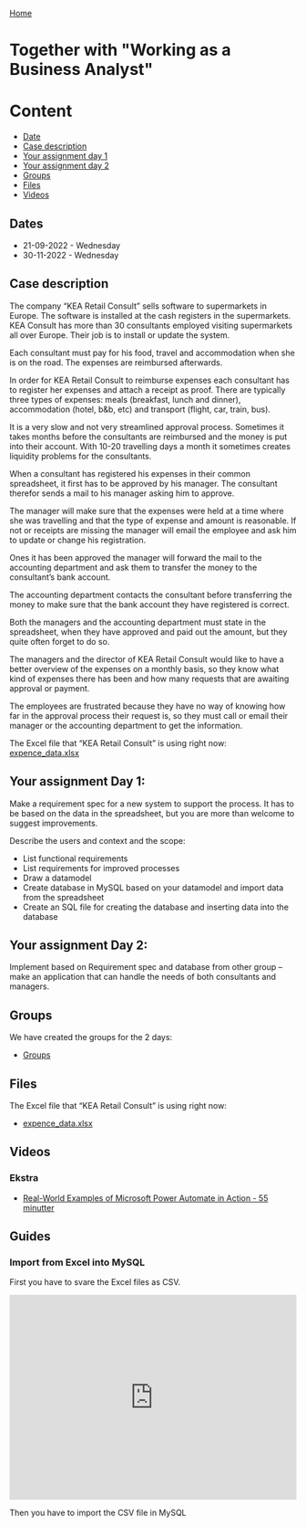 [Home](../README.md)
# Together with "Working as a Business Analyst"

# Content
- [Date](#dates)
- [Case description](#case-description)
- [Your assignment day 1](#your-assignment-day-1)
- [Your assignment day 2](#your-assignment-day-2)
- [Groups](#groups)
- [Files](#files)
- [Videos](#videos)

## Dates
- 21-09-2022 - Wednesday
- 30-11-2022 - Wednesday

## Case description
The company “KEA Retail Consult” sells software to supermarkets in Europe. The software is installed at the cash registers in the supermarkets. KEA Consult has more than 30 consultants employed visiting supermarkets all over Europe. Their job is to install or update the system.  

Each consultant must pay for his food, travel and accommodation when she is on the road. The expenses are reimbursed afterwards. 

In order for KEA Retail Consult to reimburse expenses each consultant has to register her expenses and attach a receipt as proof. There are typically three types of expenses: meals (breakfast, lunch and dinner), accommodation (hotel, b&b, etc) and transport (flight, car, train, bus).  

It is a very slow and not very streamlined approval process. Sometimes it takes months before the consultants are reimbursed and the money is put into their account.  With 10-20 travelling days a month it sometimes creates liquidity problems for the consultants. 

When a consultant has registered his expenses in their common spreadsheet, it first has to be approved by his manager. The consultant therefor sends a mail to his manager asking him to approve. 

The manager will make sure that the expenses were held at a time where she was travelling and that the type of expense and amount is reasonable. If not or receipts are missing the manager will email the employee and ask him to update or change his registration. 

Ones it has been approved the manager will forward the mail to the accounting department and ask them to transfer the money to the consultant’s bank account.  

The accounting department contacts the consultant before transferring the money to make sure that the bank account they have registered is correct.  

Both the managers and the accounting department must state in the spreadsheet, when they have approved and paid out the amount, but they quite often forget to do so. 

The managers and the director of KEA Retail Consult would like to have a better overview of the expenses on a monthly basis, so they know what kind of expenses there has been and how many requests that are awaiting approval or payment.  

The employees are frustrated because they have no way of knowing how far in the approval process their request is, so they must call or email their manager or the accounting department to get the information. 

The Excel file that “KEA Retail Consult” is using right now: [expence_data.xlsx](./files/expence_data.xlsx)

## Your assignment Day 1:
Make a requirement spec for a new system to support the process. It has to be based on the data in the spreadsheet, but you are more than welcome to suggest improvements. 

Describe the users and context and the scope:
- List functional requirements 
- List requirements for improved processes
- Draw a datamodel 
- Create database in MySQL based on your datamodel and import data from the spreadsheet 
- Create an SQL file for creating the database and inserting data into the database

## Your assignment Day 2:
Implement based on Requirement spec and database from other group – make an application that can handle the needs of both consultants and managers.

## Groups
We have created the groups for the 2 days:
- [Groups](./files/KNY-WaaB.pdf)

## Files
The Excel file that “KEA Retail Consult” is using right now:
- [expence_data.xlsx](./files/expence_data.xlsx)

## Videos

### Ekstra
- [Real-World Examples of Microsoft Power Automate in Action - 55 minutter](https://videos.microsoft.com/cloud/watch/b3RqhL5q11xD7EBQTqLrpg?)


## Guides

### Import from Excel into MySQL
First you have to svare the Excel files as CSV.

<div style="position: relative; padding-bottom: 71.23287671232877%; height: 0;"><iframe src="https://www.loom.com/embed/ad9bf3a19b6c4b2c868e1b692f08cfea" frameborder="0" webkitallowfullscreen mozallowfullscreen allowfullscreen style="position: absolute; top: 0; left: 0; width: 100%; height: 100%;"></iframe></div>

Then you have to import the CSV file in MySQL

